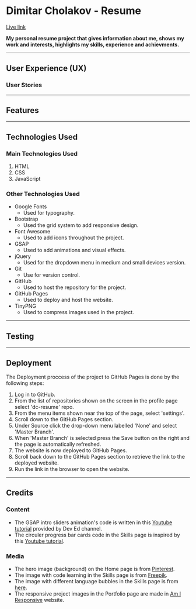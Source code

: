 # Dimitar Cholakov - Resume

[Live link](https://dimitar-4.github.io/dc-resume/)

**My personal resume project that gives information about me, shows my work and interests, 
highlights my skills, experience and achievments.** 

<!--- responsive image here! --->

---
## User Experience (UX)
 
### User Stories

---
## Features

---
## Technologies Used

### Main Technologies Used

1. HTML
2. CSS
3. JavaScript

### Other Technologies Used

* Google Fonts
   * Used for typography.
* Bootstrap
   * Used the grid system to add responsive design.
* Font Awesome
   * Used to add icons throughout the project.
* GSAP
   * Used to add animations and visual effects. 
* jQuery
   * Used for the dropdown menu in medium and small devices version.
* Git 
   * Use for version control.
* GitHub
   * Used to host the repository for the project.
* GitHub Pages
   * Used to deploy and host the website.
* TinyPNG
   * Used to compress images used in the project.

---
## Testing

---
## Deployment

The Deployment proccess of the project to GitHub Pages is done by the following steps: 

1. Log in to GitHub.
2. From the list of repositories shown on the screen in the profile page select 'dc-resume' repo.
3. From the menu items shown near the top of the page, select 'settings'.
4. Scroll down to the GitHub Pages section.
5. Under Source click the drop-down menu labelled 'None' and select 'Master Branch'.
6. When 'Master Branch' is selected press the Save button on the right and the page is automatically refreshed. 
7. The website is now deployed to GitHub Pages.
8. Scroll back down to the GitHub Pages section to retrieve the link to the deployed website.
9. Run the link in the browser to open the website.

---
## Credits

### Content

* The GSAP intro sliders animation's code is written in this [Youtube tutorial](https://www.youtube.com/watch?v=sN93DRYkCO8&ab_channel=DevEd) provided by Dev Ed channel.
* The circuler progress bar cards code in the Skills page is inspired by this [Youtube tutorial](https://www.youtube.com/watch?v=Ft73g5Kyknw&ab_channel=OnlineTutorials).       

### Media

* The hero image (background) on the Home page is from [Pinterest](https://www.pinterest.com/). 
* The image with code learning in the Skills page is from [Freepik](https://www.freepik.com/).
* The image with different language bubbles in the Skills page is from [here](https://schoolsweek.co.uk/6-interesting-findings-from-the-language-trends-2019-report/).
* The responsive project images in the Portfolio page are made in [Am I Responsive](http://ami.responsivedesign.is/) website.